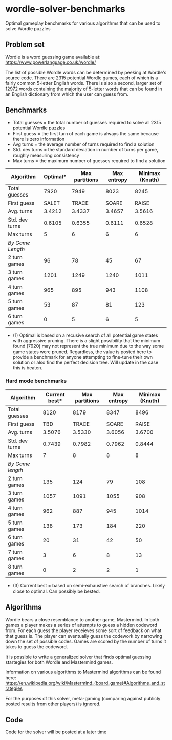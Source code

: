 # wordle-solver-benchmarks
Optimal gameplay benchmarks for various algorithms that can be used to solve Wordle puzzles

## Problem set
Wordle is a word guessing game available at: https://www.powerlanguage.co.uk/wordle/

The list of possible Wordle words can be determined by peeking at Wordle's source code. There are 2315 potential Wordle games, each of which is a fairly common 5-letter English words. There is also a second, larger set of 12972 words containing the majority of 5-letter words that can be found in an English dictionary from which the user can guess from.

## Benchmarks

* Total guesses = the total number of guesses required to solve all 2315 potential Wordle puzzles
* First guess = the first turn of each game is always the same because there is zero information
* Avg turns = the average number of turns required to find a solution
* Std. dev turns = the standard deviation in number of turns per game, roughly measuring consistency
* Max turns = the maximum number of guesses required to find a solution

| Algorithm  | Optimal\* | Max partitions | Max entropy | Minimax (Knuth) |
| ---------- | -------- | -------------- | ----------- | ---------------- |
| Total guesses | 7920 | 7949 | 8023 | 8245 |
| First guess | SALET | TRACE | SOARE | RAISE |
| Avg. turns | 3.4212 | 3.4337 | 3.4657 | 3.5616 |
| Std. dev turns | 0.6105 | 0.6355 | 0.6111 | 0.6528 |
| Max turns | 5 | 6 | 6 | 6 |
| *By Game Length* | | | | |
| 2 turn games | 96 | 78 | 45 | 67 |
| 3 turn games | 1201 | 1249 | 1240 | 1011 |
| 4 turn games | 965 | 895 | 943 | 1108 |
| 5 turn games | 53 | 87 | 81 | 123 |
| 6 turn games | 0 | 5 | 6 | 5 |

* (1) Optimal is based on a recusive search of all potential game states with aggressive pruning. There is a slight possibility that the minimum found (7920) may not represent the true minimum due to the way some game states were pruned. Regardless, the value is posted here to provide a benchmark for anyone attempting to fine-tune their own solution or also find the perfect decision tree. Will update in the case this is beaten.

### Hard mode benchmarks

| Algorithm  | Current best\* | Max partitions | Max entropy | Minimax (Knuth) |
| ---------- | -------- | -------------- | ----------- | ---------------- |
| Total guesses | 8120 | 8179 | 8347 | 8496 |
| First guess | TBD | TRACE | SOARE | RAISE |
| Avg. turns | 3.5076 | 3.5330 | 3.6056 | 3.6700 |
| Std. dev turns | 0.7439 | 0.7982 | 0.7962 | 0.8444 |
| Max turns | 7 | 8 | 8 | 8 |
| *By Game length* | | | | |
| 2 turn games | 135 | 124 | 79 | 108 |
| 3 turn games | 1057 | 1091 | 1055 | 908 |
| 4 turn games | 962 | 887 | 945 | 1014 |
| 5 turn games | 138 | 173 | 184 | 220 |
| 6 turn games | 20 | 31 | 42 | 50 |
| 7 turn games | 3 | 6 | 8 | 13 |
| 8 turn games | 0 | 2 | 2 | 1 |

* (3) Current best = based on semi-exhaustive search of branches. Likely close to optimal. Can possibly be bested.

## Algorithms

Wordle bears a close resemblance to another game, Mastermind. In both games a player makes a series of attempts to guess a hidden codeword from. For each guess the player receieves some sort of feedback on what that guess is. The player can eventually guess the codework by narrowing down the set of possible codes. Games are scored by the number of turns it takes to guess the codeword.

It is possible to write a generalized solver that finds optimal guessing startegies for both Wordle and Mastermind games.

Information on various algorithms to Mastermind algorithms can be found here: https://en.wikipedia.org/wiki/Mastermind_(board_game)#Algorithms_and_strategies

For the purposes of this solver, meta-gaming (comparing against publicly posted results from other players) is ignored.

## Code

Code for the solver will be posted at a later time


